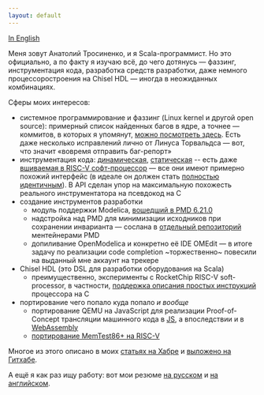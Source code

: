 ```yaml
---
layout: default
---
```


[In English](https://atrosinenko.github.io/)

Меня зовут Анатолий Тросиненко, и я Scala-программист. Но это официально, а по факту я изучаю всё, до чего дотянусь &mdash; фаззинг, инструментация кода, разработка средств разработки, даже немного процессоростроения на Chisel HDL &mdash; иногда в неожиданных комбинациях.

Сферы моих интересов:
* системное программирование и фаззинг (Linux kernel и другой open source): примерный список найденных багов в ядре, а точнее &mdash; коммитов, в которых я упомянут, [можно посмотреть здесь](https://git.kernel.org/pub/scm/linux/kernel/git/torvalds/linux.git/log/?qt=grep&q=anatoly.trosinenko%40gmail.com). Есть даже несколько исправлений лично от Линуса Торвальдса &mdash; вот, что значит &laquo;вовремя отправить баг-репорт&raquo;
* инструментация кода: [динамическая](https://github.com/atrosinenko/qinst), [статическая](https://github.com/atrosinenko/llinst) -- есть даже [вшиваемая в RISC-V софт-процессор](https://github.com/atrosinenko/simpleinst) &mdash; все они имеют примерно похожий интерфейс (в идеале он должен стать [полностью идентичным](https://github.com/atrosinenko/bpfinst-spec)). В API сделан упор на максимальную похожесть реального инструментатора на псевдокод на C
* создание инструментов разработки
  * модуль поддержки Modelica, [вошедший в PMD 6.21.0](https://github.com/pmd/pmd/releases/tag/pmd_releases%2F6.21.0)
  * надстройка над PMD для минимизации исходников при сохранении инварианта &mdash; сослана в [отдельный репозиторий](https://github.com/pmd/pmd-scm) ментейнерами PMD
  * допиливание OpenModelica и конкретно её IDE OMEdit &mdash; в итоге задачу по реализации code completion ~торжественно~ повесили на выданный мне аккаунт на трекере
* Chisel HDL (это DSL для разработки оборудования на Scala)
  * преимущественно, эксперименты с RocketChip RISC-V soft-processor, в частности, [поддержка описания простых инструкций](https://github.com/atrosinenko/simple-inst) процессора на C
* портирование чего попало куда попало _и вообще_
  * портирование QEMU на JavaScript для реализации Proof-of-Concept трансляции машинного кода в [JS](https://habr.com/ru/post/315770/), а впоследствии и в [WebAssembly](https://habr.com/ru/post/451306/)
  * [портирование MemTest86+ на RISC-V](https://github.com/atrosinenko/memtest86-plus-riscv)

Многое из этого описано в моих [статьях на Хабре](https://habr.com/ru/users/atrosinenko/posts) и [выложено на Гитхабе](https://github.com/atrosinenko).

А ещё я как раз ищу работу: вот мои резюме [на русском](https://spb.hh.ru/resume/4465d3f7ff073190f10039ed1f6d4879656839) и [на английском](https://spb.hh.ru/resume/c7464acdff07c49ff30039ed1f38756f75424f).
